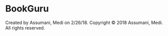 # BookGuru
Created by Assumani, Medi on 2/26/18.
Copyright © 2018 Assumani, Medi. All rights reserved.

